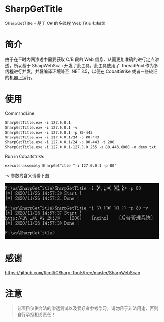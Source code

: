 # SharpGetTitle
SharpGetTitle - 基于 C# 的多线程 Web Title 扫描器

# 简介
由于在平时内网渗透中需要获取 C/B 段的 Web 信息，从而更加准确的进行定点渗透，所以基于 SharpWebScan 开发了此工具。此工具使用了 ThreadPool 作为多线程进行并发，并将编译环境降至 .NET 3.5，以便在 CobaltStrike 或者一些较旧的机器上运行。

# 使用
CommandLine:
```
SharpGetTitle.exe -i 127.0.0.1
SharpGetTitle.exe -i 127.0.0.1 -v
SharpGetTitle.exe -i 127.0.0.1 -p 80-443
SharpGetTitle.exe -i 127.0.0.1/24 -p 80-443
SharpGetTitle.exe -i 127.0.0.1/24 -p 80-443 -t 200
SharpGetTitle.exe -i 127.0.0.1-127.0.0.255 -p 80,443,8080 -o demo.txt
```
Run in Cobaltstrike:
```
execute-assembly SharpGetTitle "-i 127.0.0.1 -p 80"
```
-v 参数的含义请看下图

![](./images/Xnip2020-11-26_14-58-15.jpg)

# 感谢
https://github.com/RcoIl/CSharp-Tools/tree/master/SharpWebScan

# 注意
> 该项目仅供合法的渗透测试以及爱好者参考学习，请勿用于非法用途，否则自行承担相关责任！
